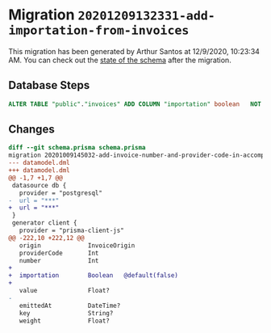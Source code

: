 # Migration `20201209132331-add-importation-from-invoices`

This migration has been generated by Arthur Santos at 12/9/2020, 10:23:34 AM.
You can check out the [state of the schema](./schema.prisma) after the migration.

## Database Steps

```sql
ALTER TABLE "public"."invoices" ADD COLUMN "importation" boolean   NOT NULL DEFAULT false
```

## Changes

```diff
diff --git schema.prisma schema.prisma
migration 20201009145032-add-invoice-number-and-provider-code-in-accompaniment..20201209132331-add-importation-from-invoices
--- datamodel.dml
+++ datamodel.dml
@@ -1,7 +1,7 @@
 datasource db {
   provider = "postgresql"
-  url = "***"
+  url = "***"
 }
 generator client {
   provider = "prisma-client-js"
@@ -222,10 +222,12 @@
   origin             InvoiceOrigin
   providerCode       Int
   number             Int
+
+  importation        Boolean   @default(false)
+
   value              Float?
-
   emittedAt          DateTime?
   key                String?
   weight             Float?
```


